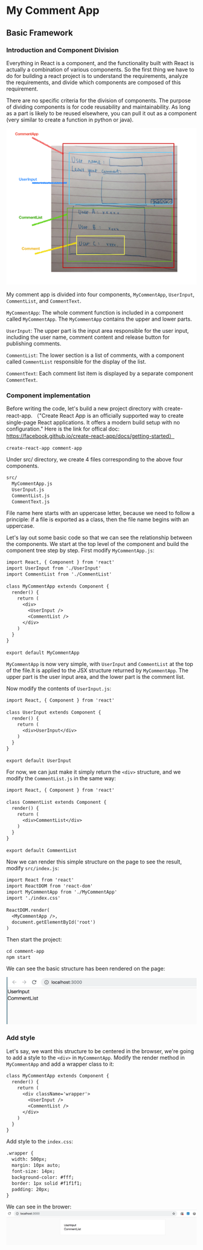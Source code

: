 # My Comment App

## Basic Framework
### Introduction and Component Division
Everything in React is a component, and the functionality built with React is actually a combination of various components. So the first thing we have to do for building a react project is to understand the requirements, analyze the requirements, and divide which components are composed of this requirement.

There are no specific criteria for the division of components. The purpose of dividing components is for code reusability and maintainability. As long as a part is likely to be reused elsewhere, you can pull it out as a component (very similar to create a function in python or java). 

![UI Design](https://github.com/tikishen/comment_app_project/blob/master/image/UI.png)

My comment app is divided into four components, `MyCommentApp`, `UserInput`, `CommentList`, and `CommentText`.

`MyCommentApp`: The whole comment function is included in a component called `MyCommentApp`. The `MyCommentApp` contains the upper and lower parts.

`UserInput`: The upper part is the input area responsible for the user input, including the user name, comment content and release button for publishing comments.

`CommentList`: The lower section is a list of comments, with a component called `CommentList` responsible for the display of the list.

`CommentText`: Each comment list item is displayed by a separate component `CommentText`.

### Component implementation

Before writing the code, let's build a new project directory with create-react-app. （"Create React App is an officially supported way to create single-page React applications. It offers a modern build setup with no configuration." Here is the link for offical doc: https://facebook.github.io/create-react-app/docs/getting-started）
```
create-react-app comment-app
```

Under src/ directory, we create 4 files corresponding to the above four components.
```
src/
  MyCommentApp.js
  UserInput.js
  CommentList.js
  CommentText.js
```

File name here starts with an uppercase letter, because we need to follow a principle: if a file is exported as a class, then the file name begins with an uppercase.

Let's lay out some basic code so that we can see the relationship between the components. We start at the top level of the component and build the component tree step by step. First modify `MyCommentApp.js`:

```
import React, { Component } from 'react'
import UserInput from './UserInput'
import CommentList from './CommentList'

class MyCommentApp extends Component {
  render() {
    return (
      <div>
        <UserInput />
        <CommentList />
      </div>
    )
  }
}

export default MyCommentApp
```

`MyCommentApp` is now very simple, with `UserInput` and `CommentList` at the top of the file.It is applied to the JSX structure returned by `MyCommentApp`. The upper part is the user input area, and the lower part is the comment list.

Now modify the contents of `UserInput.js`:
```
import React, { Component } from 'react'

class UserInput extends Component {
  render() {
    return (
      <div>UserInput</div>
    )
  }
}

export default UserInput
```

For now, we can just make it simply return the `<div>` structure, and we modify the `CommentList.js` in the same way:
```
import React, { Component } from 'react'

class CommentList extends Component {
  render() {
    return (
      <div>CommentList</div>
    )
  }
}

export default CommentList
```

Now we can render this simple structure on the page to see the result, modify `src/index.js`:
```
import React from 'react'
import ReactDOM from 'react-dom'
import MyCommentApp from './MyCommentApp'
import './index.css'

ReactDOM.render(
  <MyCommentApp />,
  document.getElementById('root')
)
```
Then start the project:
```
cd comment-app
npm start
```
We can see the basic structure has been rendered on the page:

![Draft-ver](https://github.com/tikishen/comment_app_project/blob/master/image/comment-1.png)

### Add style

Let's say, we want this structure to be centered in the browser, we're going to add a style to the `<div>` in `MyCommentApp`. Modify the render method in `MyCommentApp` and add a wrapper class to it:

```
class MyCommentApp extends Component {
  render() {
    return (
      <div className='wrapper'>
        <UserInput />
        <CommentList />
      </div>
    )
  }
}
```

Add style to the `index.css`:
```
.wrapper {
  width: 500px;
  margin: 10px auto;
  font-size: 14px;
  background-color: #fff;
  border: 1px solid #f1f1f1;
  padding: 20px;
}
```
We can see in the brower:
![Draft-ver](https://github.com/tikishen/comment_app_project/blob/master/image/Comment-2.png)







